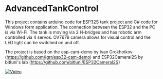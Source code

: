 # AdvancedTankControl
This project contains arduino code for ESP32S tank project and C# code for Windows form application. The connection between the ESP32 and the PC is via Wi-Fi. The tank is moving via 2 H-bridges and has robotic arm controlled via 4 servos. OV7679 camera allows for visual control and the LED light can be switched on and off.

The project is based on the esp-cam-demo by Ivan Grokhotkov (https://github.com/igrr/esp32-cam-demo) and ESP32CameraI2S by 
bitluni's lab (https://github.com/bitluni/ESP32CameraI2S)

[![Video](https://img.youtube.com/vi/9Y8_yeDwduU/hqdefault.jpg)](https://youtu.be/9Y8_yeDwduU)
